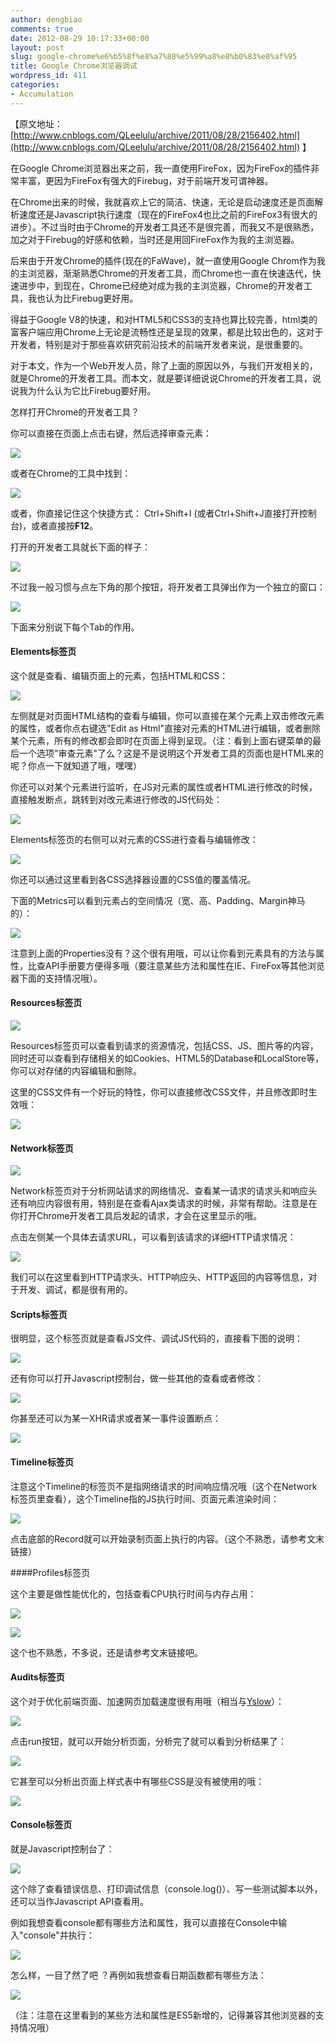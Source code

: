 ```yaml
---
author: dengbiao
comments: true
date: 2012-08-29 10:17:33+00:00
layout: post
slug: google-chrome%e6%b5%8f%e8%a7%88%e5%99%a8%e8%b0%83%e8%af%95
title: Google Chrome浏览器调试
wordpress_id: 411
categories:
- Accumulation
---
```


【原文地址：[http://www.cnblogs.com/QLeelulu/archive/2011/08/28/2156402.html](http://www.cnblogs.com/QLeelulu/archive/2011/08/28/2156402.html) 】

在Google Chrome浏览器出来之前，我一直使用FireFox，因为FireFox的插件非常丰富，更因为FireFox有强大的Firebug，对于前端开发可谓神器。

在Chrome出来的时候，我就喜欢上它的简洁、快速，无论是启动速度还是页面解析速度还是Javascript执行速度（现在的FireFox4也比之前的FireFox3有很大的进步）。不过当时由于Chrome的开发者工具还不是很完善，而我又不是很熟悉，加之对于Firebug的好感和依赖，当时还是用回FireFox作为我的主浏览器。

后来由于开发Chrome的插件(现在的FaWave)，就一直使用Google Chrom作为我的主浏览器，渐渐熟悉Chrome的开发者工具，而Chrome也一直在快速迭代，快速进步中，到现在，Chrome已经绝对成为我的主浏览器，Chrome的开发者工具，我也认为比Firebug更好用。

得益于Google V8的快速，和对HTML5和CSS3的支持也算比较完善，html类的富客户端应用Chrome上无论是流畅性还是呈现的效果，都是比较出色的，这对于开发者，特别是对于那些喜欢研究前沿技术的前端开发者来说，是很重要的。

<!--more-->

对于本文，作为一个Web开发人员，除了上面的原因以外，与我们开发相关的，就是Chrome的开发者工具。而本文，就是要详细说说Chrome的开发者工具，说说我为什么认为它比Firebug要好用。

怎样打开Chrome的开发者工具？

你可以直接在页面上点击右键，然后选择审查元素：  

![](http://images.cnblogs.com/cnblogs_com/QLeelulu/201108/201108282113337336.png)

或者在Chrome的工具中找到：  

![](http://images.cnblogs.com/cnblogs_com/QLeelulu/201108/201108282113354040.png)

或者，你直接记住这个快捷方式： Ctrl+Shift+I (或者Ctrl+Shift+J直接打开控制台)，或者直接按**F12**。

打开的开发者工具就长下面的样子：  

![](http://images.cnblogs.com/cnblogs_com/QLeelulu/201108/201108282113416445.png)

不过我一般习惯与点左下角的那个按钮，将开发者工具弹出作为一个独立的窗口：  

![](http://images.cnblogs.com/cnblogs_com/QLeelulu/201108/201108282113445035.png)

下面来分别说下每个Tab的作用。

#### Elements标签页

这个就是查看、编辑页面上的元素，包括HTML和CSS：  

![](http://images.cnblogs.com/cnblogs_com/QLeelulu/201108/20110828211351371.png)

左侧就是对页面HTML结构的查看与编辑，你可以直接在某个元素上双击修改元素的属性，或者你点右键选"Edit as Html"直接对元素的HTML进行编辑，或者删除某个元素，所有的修改都会即时在页面上得到呈现。（注：看到上面右键菜单的最后一个选项"审查元素"了么？这是不是说明这个开发者工具的页面也是HTML来的呢？你点一下就知道了哦，嘿嘿）  

你还可以对某个元素进行监听，在JS对元素的属性或者HTML进行修改的时候，直接触发断点，跳转到对改元素进行修改的JS代码处：  

![](http://images.cnblogs.com/cnblogs_com/QLeelulu/201108/201108282113524176.png)

Elements标签页的右侧可以对元素的CSS进行查看与编辑修改：  

![](http://images.cnblogs.com/cnblogs_com/QLeelulu/201108/201108282113567750.png)  

你还可以通过这里看到各CSS选择器设置的CSS值的覆盖情况。  

下面的Metrics可以看到元素占的空间情况（宽、高、Padding、Margin神马的）：  

![](http://images.cnblogs.com/cnblogs_com/QLeelulu/201108/201108282114087542.png)

注意到上面的Properties没有？这个很有用哦，可以让你看到元素具有的方法与属性，比查API手册要方便得多哦（要注意某些方法和属性在IE、FireFox等其他浏览器下面的支持情况哦）。

#### Resources标签页

![](http://images.cnblogs.com/cnblogs_com/QLeelulu/201108/201108282114324650.png)

Resources标签页可以查看到请求的资源情况，包括CSS、JS、图片等的内容，同时还可以查看到存储相关的如Cookies、HTML5的Database和LocalStore等，你可以对存储的内容编辑和删除。  

这里的CSS文件有一个好玩的特性，你可以直接修改CSS文件，并且修改即时生效哦：  

![](http://images.cnblogs.com/cnblogs_com/QLeelulu/201108/201108282114522537.png)

#### Network标签页

![](http://images.cnblogs.com/cnblogs_com/QLeelulu/201108/201108282115091560.png)

Network标签页对于分析网站请求的网络情况、查看某一请求的请求头和响应头还有响应内容很有用，特别是在查看Ajax类请求的时候，非常有帮助。注意是在你打开Chrome开发者工具后发起的请求，才会在这里显示的哦。  

点击左侧某一个具体去请求URL，可以看到该请求的详细HTTP请求情况：

![](http://images.cnblogs.com/cnblogs_com/QLeelulu/201108/201108282115168948.png)

我们可以在这里看到HTTP请求头、HTTP响应头、HTTP返回的内容等信息，对于开发、调试，都是很有用的。

#### Scripts标签页

很明显，这个标签页就是查看JS文件、调试JS代码的，直接看下图的说明：

![](http://images.cnblogs.com/cnblogs_com/QLeelulu/201108/201108282115301050.png)

还有你可以打开Javascript控制台，做一些其他的查看或者修改：

![](http://images.cnblogs.com/cnblogs_com/QLeelulu/201108/201108282115391521.png)

你甚至还可以为某一XHR请求或者某一事件设置断点：

![](http://images.cnblogs.com/cnblogs_com/QLeelulu/201108/201108282115406962.png)

#### Timeline标签页

注意这个Timeline的标签页不是指网络请求的时间响应情况哦（这个在Network标签页里查看），这个Timeline指的JS执行时间、页面元素渲染时间：

![](http://images.cnblogs.com/cnblogs_com/QLeelulu/201108/20110828211544927.png)

点击底部的Record就可以开始录制页面上执行的内容。（这个不熟悉，请参考文末链接）

####Profiles标签页

这个主要是做性能优化的，包括查看CPU执行时间与内存占用：

![](http://images.cnblogs.com/cnblogs_com/QLeelulu/201108/201108282115479267.png)

![](http://images.cnblogs.com/cnblogs_com/QLeelulu/201108/201108282115493430.png)

这个也不熟悉，不多说，还是请参考文末链接吧。

#### Audits标签页

这个对于优化前端页面、加速网页加载速度很有用哦（相当与[Yslow](http://developer.yahoo.com/yslow/)）：

![](http://images.cnblogs.com/cnblogs_com/QLeelulu/201108/201108282115519295.png)

点击run按钮，就可以开始分析页面，分析完了就可以看到分析结果了：

![](http://images.cnblogs.com/cnblogs_com/QLeelulu/201108/201108282115591567.png)

它甚至可以分析出页面上样式表中有哪些CSS是没有被使用的哦：

![](http://images.cnblogs.com/cnblogs_com/QLeelulu/201108/201108282116163065.png)

#### Console标签页

就是Javascript控制台了：

![](http://images.cnblogs.com/cnblogs_com/QLeelulu/201108/201108282116297285.png)

这个除了查看错误信息、打印调试信息（console.log()）、写一些测试脚本以外，还可以当作Javascript API查看用。  

例如我想查看console都有哪些方法和属性，我可以直接在Console中输入"console"并执行：

![](http://images.cnblogs.com/cnblogs_com/QLeelulu/201108/201108282116388520.png)

怎么样，一目了然了吧 ？再例如我想查看日期函数都有哪些方法：

![](http://images.cnblogs.com/cnblogs_com/QLeelulu/201108/201108282116419094.png)

（注：注意在这里看到的某些方法和属性是ES5新增的，记得兼容其他浏览器的支持情况哦）



